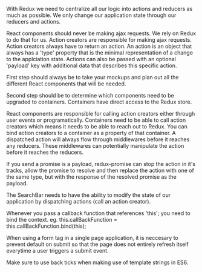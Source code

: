 With Redux we need to centralize all our logic into actions and reducers as much as possible. We only change our application state through our reducers and actions. 

React components should never be making ajax requests. We rely on Redux to do that for us. Action creators are responsible for making ajax requests. Action creators always have to return an action. An action is an object that always has a 'type' property that is the minimal representation of a change to the applciation state. Actions can also be passed with an optional 'payload' key with additional data that describes this specific action.

First step should always be to take your mockups and plan out all the different React components that will be needed.

Second step should be to determine which components need to be upgraded to containers. Containers have direct access to the Redux store.

React components are responsible for calling action creators either through user events or programatically. Containers need to be able to call action creators which means it needs to be able to reach out to Redux. You can bind action creators to a container as a property of that container. A dispatched action will always flow through middlewares before it reaches any reducers. These middlewares can potentially manipulate the action before it reaches the reducers. 

If you send a promise is a payload, redux-promise can stop the action in it's tracks, allow the promise to resolve and then replace the action with one of the same type, but with the response of the resolved promise as the payload. 

The SearchBar needs to have the ability to modify the state of our application by dispatching actions (call an action creator).

Whenever you pass a callback function that references 'this'; you need to bind the context.
eg. this.callBackFunction = this.callBackFunction.bind(this);

When using a form tag in a single page application, it is neccesary to prevent default on submit so that the page does not entirely refresh itself everytime a user triggers a submit event.

Make sure to use back ticks when making use of template strings in ES6.
